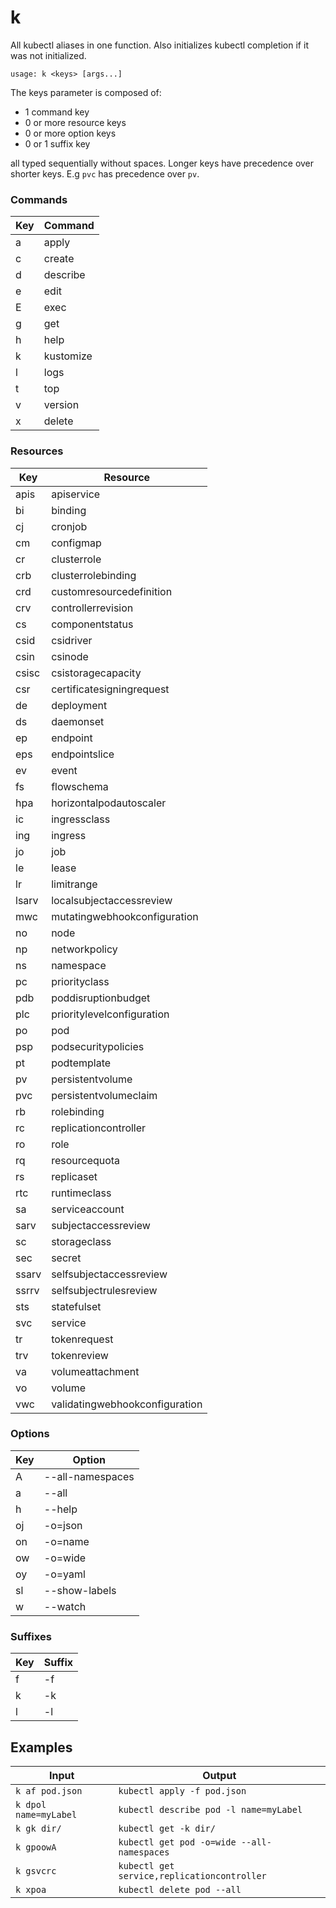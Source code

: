 k
=

All kubectl aliases in one function. Also initializes kubectl completion if it
was not initialized.

```
usage: k <keys> [args...]
```

The keys parameter is composed of:
  * 1 command key
  * 0 or more resource keys
  * 0 or more option keys
  * 0 or 1 suffix key

all typed sequentially without spaces. Longer keys have precedence over shorter
keys. E.g `pvc` has precedence over `pv`.

### Commands
| Key | Command |
| --- | ------- |
| a | apply |
| c | create |
| d | describe |
| e | edit |
| E | exec |
| g | get |
| h | help |
| k | kustomize |
| l | logs |
| t | top |
| v | version |
| x | delete |

### Resources
| Key | Resource |
| --- | -------- |
| apis  | apiservice |
| bi    | binding |
| cj    | cronjob |
| cm    | configmap |
| cr    | clusterrole |
| crb   | clusterrolebinding |
| crd   | customresourcedefinition |
| crv   | controllerrevision |
| cs    | componentstatus |
| csid  | csidriver |
| csin  | csinode |
| csisc | csistoragecapacity |
| csr   | certificatesigningrequest |
| de    | deployment |
| ds    | daemonset |
| ep    | endpoint |
| eps   | endpointslice |
| ev    | event |
| fs    | flowschema |
| hpa   | horizontalpodautoscaler |
| ic    | ingressclass |
| ing   | ingress |
| jo    | job |
| le    | lease |
| lr    | limitrange |
| lsarv | localsubjectaccessreview |
| mwc   | mutatingwebhookconfiguration |
| no    | node |
| np    | networkpolicy |
| ns    | namespace |
| pc    | priorityclass |
| pdb   | poddisruptionbudget |
| plc   | prioritylevelconfiguration |
| po    | pod |
| psp   | podsecuritypolicies |
| pt    | podtemplate |
| pv    | persistentvolume |
| pvc   | persistentvolumeclaim |
| rb    | rolebinding |
| rc    | replicationcontroller |
| ro    | role |
| rq    | resourcequota |
| rs    | replicaset |
| rtc   | runtimeclass |
| sa    | serviceaccount |
| sarv  | subjectaccessreview |
| sc    | storageclass |
| sec   | secret |
| ssarv | selfsubjectaccessreview |
| ssrrv | selfsubjectrulesreview |
| sts   | statefulset |
| svc   | service |
| tr    | tokenrequest |
| trv   | tokenreview |
| va    | volumeattachment |
| vo    | volume |
| vwc   | validatingwebhookconfiguration |

### Options
| Key | Option |
| --- | ------ |
| A  | --all-namespaces |
| a  | --all |
| h  | --help |
| oj | -o=json |
| on | -o=name |
| ow | -o=wide |
| oy | -o=yaml |
| sl | --show-labels |
| w  | --watch |

### Suffixes
| Key | Suffix |
| --- | ------ |
| f | -f |
| k | -k |
| l | -l |

Examples
--------
| Input | Output |
| ----- | ------ |
| `k af pod.json` | `kubectl apply -f pod.json` |
| `k dpol name=myLabel` | `kubectl describe pod -l name=myLabel` |
| `k gk dir/` | `kubectl get -k dir/` |
| `k gpoowA` | `kubectl get pod -o=wide --all-namespaces` |
| `k gsvcrc` | `kubectl get service,replicationcontroller` |
| `k xpoa` | `kubectl delete pod --all` |
